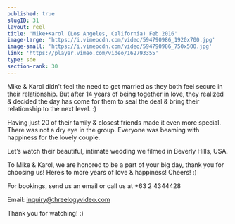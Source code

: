 ```yaml
---
published: true
slugID: 31
layout: reel
title: 'Mike+Karol (Los Angeles, California) Feb.2016'
image-large: 'https://i.vimeocdn.com/video/594790986_1920x700.jpg'
image-small: 'https://i.vimeocdn.com/video/594790986_750x500.jpg'
link: 'https://player.vimeo.com/video/162793355'
type: sde
section-rank: 30
---
```

Mike & Karol didn’t feel the need to get married as they both feel secure in their relationship. But after 14 years of being together in love, they realized & decided the day has come for them to seal the deal & bring their relationship to the next level. :)

Having just 20 of their family & closest friends made it even more special. There was not a dry eye in the group. Everyone was beaming with happiness for the lovely couple.

Let’s watch their beautiful, intimate wedding we filmed in Beverly Hills, USA.

To Mike & Karol, we are honored to be a part of your big day, thank you for choosing us! Here’s to more years of love & happiness! Cheers! :)

For bookings, send us an email or call us at +63 2 4344428

Email: inquiry@threelogyvideo.com

Thank you for watching! :)
